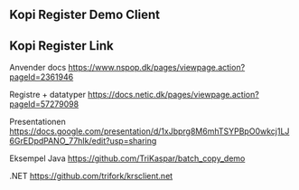 ## Kopi Register Demo Client


## Kopi Register Link
Anvender docs
https://www.nspop.dk/pages/viewpage.action?pageId=2361946

Registre + datatyper
https://docs.netic.dk/pages/viewpage.action?pageId=57279098

Presentationen
https://docs.google.com/presentation/d/1xJbprg8M6mhTSYPBpO0wkcj1LJ6GrEDpdPANO_77hIk/edit?usp=sharing

Eksempel
Java
https://github.com/TriKaspar/batch_copy_demo

.NET
https://github.com/trifork/krsclient.net

